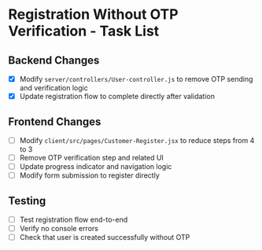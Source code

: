 # Registration Without OTP Verification - Task List

## Backend Changes
- [x] Modify `server/controllers/User-controller.js` to remove OTP sending and verification logic
- [x] Update registration flow to complete directly after validation

## Frontend Changes
- [ ] Modify `client/src/pages/Customer-Register.jsx` to reduce steps from 4 to 3
- [ ] Remove OTP verification step and related UI
- [ ] Update progress indicator and navigation logic
- [ ] Modify form submission to register directly

## Testing
- [ ] Test registration flow end-to-end
- [ ] Verify no console errors
- [ ] Check that user is created successfully without OTP
